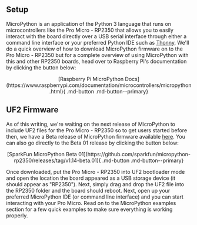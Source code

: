 



## Setup

MicroPython is an application of the Python 3 language that runs on microcontrollers like the Pro Micro - RP2350 that allows you to easily interact with the board directly over a USB serial interface through either a command line interface or your preferred Python IDE such as [Thonny](https://thonny.org/). We'll do a quick overview of how to download MicroPython firmware on to the Pro Micro - RP2350 but for a complete overview of using MicroPython with this and other RP2350 boards, head over to Raspberry Pi's documentation by clicking the button below:

<center>
    [Raspberry Pi MicroPython Docs](https://www.raspberrypi.com/documentation/microcontrollers/micropython.html){ .md-button .md-button--primary}
</center>

## UF2 Firmware

As of this writing, we're waiting on the next release of MicroPython to include UF2 files for the Pro Micro - RP2350 so to get users started before then, we have a Beta release of MicroPython firmware available [here](https://github.com/sparkfun/micropython-rp2350/releases). You can also go directly to the Beta 01 release by clicking the button below:

<center>
    [SparkFun MicroPython Beta 01](https://github.com/sparkfun/micropython-rp2350/releases/tag/v1.14-beta.01){ .md-button .md-button--primary}
</center>

Once downloaded, put the Pro Micro - RP2350 into UF2 bootloader mode and open the location the board appeared as a USB storage device (it should appear as "RP2350"). Next, simply drag and drop the UF2 file into the RP2350 folder and the board should reboot. Next, open up your preferred MicroPython IDE (or command line interface) and you can start interacting with your Pro Micro. Read on to the MicroPython examples section for a few quick examples to make sure everything is working properly.